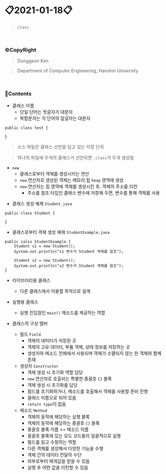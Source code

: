 # 📋2021-01-18📋
> `class`

<br>

### ©CopyRight

> Donggeon Kim

> Department of Computer Engineering, Hanshin University

<br>

### 📒Contents

- 클래스 이름
    + 단일 단어는 첫글자가 대문자
    + 복합문자는 각 단어의 앞글자는 대문자
```
public class test {

}
```
> 소스 파일은 클래스 선언을 담고 있는 저장 단위

> 하나의 파일에 두개의 클래스가 선언되면 `.class`가 두개 생성됨

+ `new`
    + 클래스로부터 객체를 생성시키는 연산
    + `new` 연산자로 생성된 객체는 메모리 힙 `heap` 영역에 생성
    + `new` 연산자는 힙 영역에 객체를 생성시킨 후, 객체의 주소를 리컨
        * 주소를 참조 타입인 클래스 변수에 저장해 두면, 변수를 통해 객체를 사용

- 클래스 생성 예제 `Student.java`
```
public class Student {

}
```

- 클래스로부터 객체 생성 예제 `StudentExample.java`
```
public calss StudentExample {
    Student s1 = new Student();
    System.out.println("s1 변수가 Student 객체를 참조");

    Student s2 = new Student();
    System.out.println("s2 변수가 Student 객체를 참조");
}
```

- 라이브러리용 클래스
    + 다른 클래스에서 이용할 목적으로 설계

- 실행용 클래스
    + 실행 진입점인 `main()` 메소드를 제공하는 역할

- 클래스의 구성 멤버
    + 필드 `Field`
        * 객체의 데이터가 저장된 곳 
        * 객체의 고유 데이터, 부품 객체, 상태 정보를 저장하는 곳
        * 생성자와 메소드 전체에서 사용되며 객체가 소멸되지 않는 한 객체와 함께 존재
    + 생성자 `Constructor`
        * 객체 생성 시 초기화 역할 담당
        * `new` 연산자로 호출되는 특별한 중괄호 `{}` 블록
        * 객체 생성 시 초기화를 담당
        * 필드를 초기화하거나, 메소드를 호출해서 객체를 사용할 준비 진행
        * 클래스 이름으로 되어 있음
        * `return type`이 없음
    + 메소드 `Method`
        * 객체의 동작에 해당하는 실행 블록
        * 객체의 동작에 해당하는 중괄호 `{}` 블록
        * 중괄호 블록 이름 == 메소드 이름
        * 중괄호 블록에 있는 모드 코드들이 일괄적으로 실행
        * 필드를 읽고 수정하는 역할
        * 다른 객체를 생성해서 다양한 기능을 수행
        * 객체 간의 데이터 전달의 수단
        * 외부로부터 매개값을 받을 수 있음
        * 실행 후 어떤 값을 리턴할 수 있음